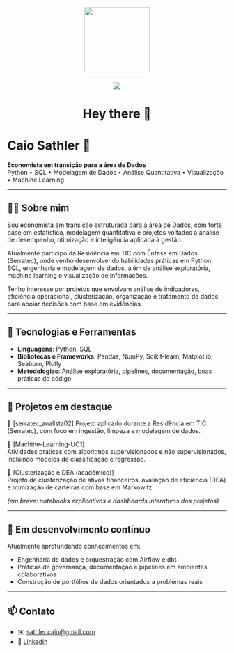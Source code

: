 <div align="center">
  <img height="150" src="https://media.giphy.com/media/M9gbBd9nbDrOTu1Mqx/giphy.gif"  />
</div>

###

<div align="center">
  <img src="https://visitor-badge.laobi.icu/badge?page_id=mrcaiosathler.mrcaiosathler&"  />
</div>

###

<h1 align="center">Hey there 👋</h1>

# Caio Sathler 🚀  
**Economista em transição para a área de Dados**  
Python • SQL • Modelagem de Dados • Análise Quantitativa • Visualização • Machine Learning

---

## 👨‍💻 Sobre mim

Sou economista em transição estruturada para a área de Dados, com forte base em estatística, modelagem quantitativa e projetos voltados à análise de desempenho, otimização e inteligência aplicada à gestão.

Atualmente participo da Residência em TIC com Ênfase em Dados (Serratec), onde venho desenvolvendo habilidades práticas em Python, SQL, engenharia e modelagem de dados, além de análise exploratória, machine learning e visualização de informações.

Tenho interesse por projetos que envolvam análise de indicadores, eficiência operacional, clusterização, organização e tratamento de dados para apoiar decisões com base em evidências.

---

## 🧠 Tecnologias e Ferramentas

- **Linguagens**: Python, SQL  
- **Bibliotecas e Frameworks**: Pandas, NumPy, Scikit-learn, Matplotlib, Seaborn, Plotly
- **Metodologias**: Análise exploratória, pipelines, documentação, boas práticas de código

---

## 📌 Projetos em destaque

🔹 [serratec_analista02] 
Projeto aplicado durante a Residência em TIC (Serratec), com foco em ingestão, limpeza e modelagem de dados.

🔹 [Machine-Learning-UC1]  
Atividades práticas com algoritmos supervisionados e não supervisionados, incluindo modelos de classificação e regressão.

🔹 [Clusterização e DEA (acadêmico)]  
Projeto de clusterização de ativos financeiros, avaliação de eficiência (DEA) e otimização de carteiras com base em Markowitz.

*(em breve: notebooks explicativos e dashboards interativos dos projetos)*

---

## 🌱 Em desenvolvimento contínuo

Atualmente aprofundando conhecimentos em:
- Engenharia de dados e orquestração com Airflow e dbt
- Práticas de governança, documentação e pipelines em ambientes colaborativos
- Construção de portfólios de dados orientados a problemas reais

---

## 📫 Contato

- ✉️ sathler.caio@gmail.com  
- 💼 [LinkedIn](https://linkedin.com/in/caiosathler)
